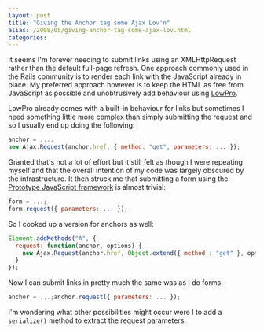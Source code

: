 ```yaml
---
layout: post
title: "Giving the Anchor tag some Ajax Lov'n"
alias: /2008/05/giving-anchor-tag-some-ajax-lov.html
categories:
---
```

It seems I'm forever needing to submit links using an XMLHttpRequest rather than the default full-page refresh. One approach commonly used in the Rails community is to render each link with the JavaScript already in place. My preferred approach however is to keep the HTML as free from JavaScript as possible and unobtrusively add behaviour using [LowPro](http://www.danwebb.net/2006/9/3/low-pro-unobtrusive-scripting-for-prototype).

LowPro already comes with a built-in behaviour for links but sometimes I need something little more complex than simply submitting the request and so I usually end up doing the following:

``` javascript
anchor = ...;
new Ajax.Request(anchor.href, { method: "get", parameters: ... });
```

Granted that's not a lot of effort but it still felt as though I were repeating myself and that the overall intention of my code was largely obscured by the infrastructure. It then struck me that submitting a form using the [Prototype JavaScript framework](http://www.prototypejs.org) is almost trivial:

``` javascript
form = ...;
form.request({ parameters: ... });
```

So I cooked up a version for anchors as well:

``` javascript
Element.addMethods("A", {
  request: function(anchor, options) {
    new Ajax.Request(anchor.href, Object.extend({ method : "get" }, options || {}));
  }
});
```

Now I can submit links in pretty much the same was as I do forms:

``` javascript
anchor = ...;anchor.request({ parameters: ... });
```

I'm wondering what other possibilities might occur were I to add a `serialize()` method to extract the request parameters.
